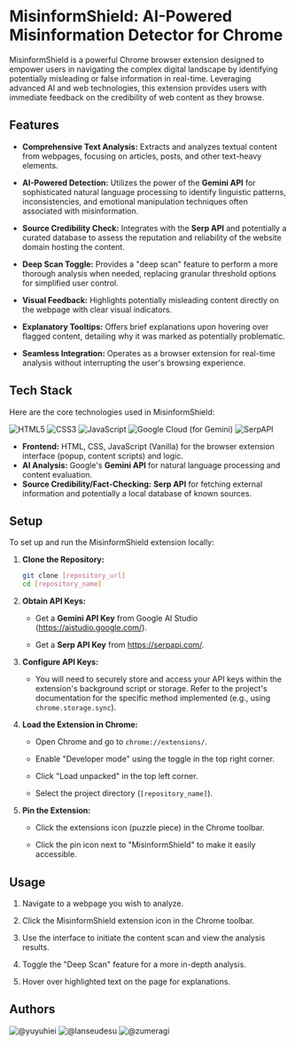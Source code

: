 # MisinformShield: AI-Powered Misinformation Detector for Chrome

MisinformShield is a powerful Chrome browser extension designed to empower users in navigating the complex digital landscape by identifying potentially misleading or false information in real-time. Leveraging advanced AI and web technologies, this extension provides users with immediate feedback on the credibility of web content as they browse.

## Features

* **Comprehensive Text Analysis:** Extracts and analyzes textual content from webpages, focusing on articles, posts, and other text-heavy elements.

* **AI-Powered Detection:** Utilizes the power of the **Gemini API** for sophisticated natural language processing to identify linguistic patterns, inconsistencies, and emotional manipulation techniques often associated with misinformation.

* **Source Credibility Check:** Integrates with the **Serp API** and potentially a curated database to assess the reputation and reliability of the website domain hosting the content.

* **Deep Scan Toggle:** Provides a "deep scan" feature to perform a more thorough analysis when needed, replacing granular threshold options for simplified user control.

* **Visual Feedback:** Highlights potentially misleading content directly on the webpage with clear visual indicators.

* **Explanatory Tooltips:** Offers brief explanations upon hovering over flagged content, detailing why it was marked as potentially problematic.

* **Seamless Integration:** Operates as a browser extension for real-time analysis without interrupting the user's browsing experience.

## Tech Stack

Here are the core technologies used in MisinformShield:

![HTML5](https://img.shields.io/badge/HTML5-E34F26?style=for-the-badge&logo=html5&logoColor=white)
![CSS3](https://img.shields.io/badge/CSS3-1572B6?style=for-the-badge&logo=css3&logoColor=white)
![JavaScript](https://img.shields.io/badge/JavaScript-F7DF1E?style=for-the-badge&logo=javascript&logoColor=black)
![Google Cloud (for Gemini)](https://img.shields.io/badge/Google%20Cloud-4285F4?style=for-the-badge&logo=google-cloud&logoColor=white)
![SerpAPI](https://img.shields.io/badge/SerpApi-056599?style=for-the-badge&logo=serpapi&logoColor=white)

* **Frontend:** HTML, CSS, JavaScript (Vanilla) for the browser extension interface (popup, content scripts) and logic.
* **AI Analysis:** Google's **Gemini API** for natural language processing and content evaluation.
* **Source Credibility/Fact-Checking:** **Serp API** for fetching external information and potentially a local database of known sources.

## Setup

To set up and run the MisinformShield extension locally:

1.  **Clone the Repository:**

    ```bash
    git clone [repository_url]
    cd [repository_name]

    ```

2.  **Obtain API Keys:**

    * Get a **Gemini API Key** from Google AI Studio (<https://aistudio.google.com/>).

    * Get a **Serp API Key** from <https://serpapi.com/>.

3.  **Configure API Keys:**

    * You will need to securely store and access your API keys within the extension's background script or storage. Refer to the project's documentation for the specific method implemented (e.g., using `chrome.storage.sync`).

4.  **Load the Extension in Chrome:**

    * Open Chrome and go to `chrome://extensions/`.

    * Enable "Developer mode" using the toggle in the top right corner.

    * Click "Load unpacked" in the top left corner.

    * Select the project directory (`[repository_name]`).

5.  **Pin the Extension:**

    * Click the extensions icon (puzzle piece) in the Chrome toolbar.

    * Click the pin icon next to "MisinformShield" to make it easily accessible.

## Usage

1.  Navigate to a webpage you wish to analyze.

2.  Click the MisinformShield extension icon in the Chrome toolbar.

3.  Use the interface to initiate the content scan and view the analysis results.

4.  Toggle the "Deep Scan" feature for a more in-depth analysis.

5.  Hover over highlighted text on the page for explanations.

## Authors
![@yuyuhiei](https://github.com/Yuyuhiei)
![@lanseudesu](https://github.com/lanseudesu)
![@zumeragi](https://github.com/zumeragi)
